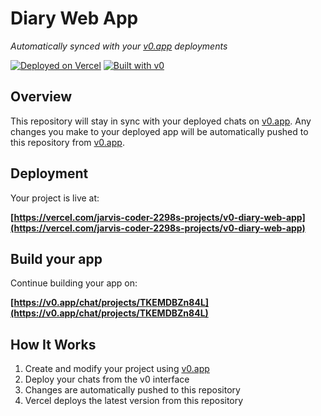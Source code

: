 # Diary Web App

*Automatically synced with your [v0.app](https://v0.app) deployments*

[![Deployed on Vercel](https://img.shields.io/badge/Deployed%20on-Vercel-black?style=for-the-badge&logo=vercel)](https://vercel.com/jarvis-coder-2298s-projects/v0-diary-web-app)
[![Built with v0](https://img.shields.io/badge/Built%20with-v0.app-black?style=for-the-badge)](https://v0.app/chat/projects/TKEMDBZn84L)

## Overview

This repository will stay in sync with your deployed chats on [v0.app](https://v0.app).
Any changes you make to your deployed app will be automatically pushed to this repository from [v0.app](https://v0.app).

## Deployment

Your project is live at:

**[https://vercel.com/jarvis-coder-2298s-projects/v0-diary-web-app](https://vercel.com/jarvis-coder-2298s-projects/v0-diary-web-app)**

## Build your app

Continue building your app on:

**[https://v0.app/chat/projects/TKEMDBZn84L](https://v0.app/chat/projects/TKEMDBZn84L)**

## How It Works

1. Create and modify your project using [v0.app](https://v0.app)
2. Deploy your chats from the v0 interface
3. Changes are automatically pushed to this repository
4. Vercel deploys the latest version from this repository
